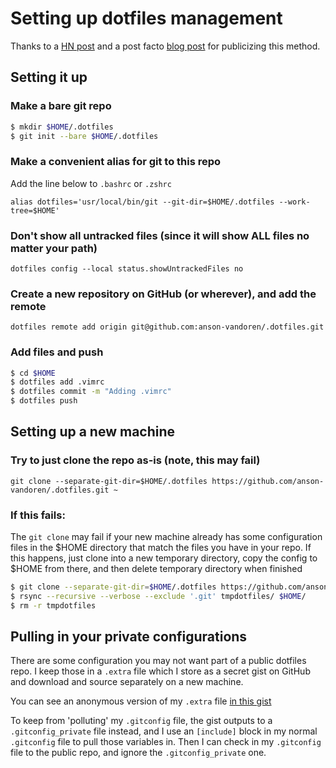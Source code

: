 # Setting up dotfiles management

Thanks to a [HN post](https://news.ycombinator.com/item?id=11070797) and a post facto 
[blog post](https://www.anand-iyer.com/blog/2018/a-simpler-way-to-manage-your-dotfiles.html) for 
publicizing this method.

## Setting it up

### Make a bare git repo

```bash
$ mkdir $HOME/.dotfiles
$ git init --bare $HOME/.dotfiles
```

### Make a convenient alias for git to this repo

Add the line below to `.bashrc` or `.zshrc`

`alias dotfiles='usr/local/bin/git --git-dir=$HOME/.dotfiles --work-tree=$HOME'`

### Don't show all untracked files (since it will show ALL files no matter your path)

`dotfiles config --local status.showUntrackedFiles no`

### Create a new repository on GitHub (or wherever), and add the remote

`dotfiles remote add origin git@github.com:anson-vandoren/.dotfiles.git`

### Add files and push

```bash
$ cd $HOME
$ dotfiles add .vimrc
$ dotfiles commit -m "Adding .vimrc"
$ dotfiles push
```

## Setting up a new machine

### Try to just clone the repo as-is (note, this may fail)

`git clone --separate-git-dir=$HOME/.dotfiles https://github.com/anson-vandoren/.dotfiles.git ~`

### If this fails:

The `git clone` may fail if your new machine already has some configuration files in the $HOME directory
that match the files you have in your repo. If this happens, just clone into a new temporary directory,
copy the config to $HOME from there, and then delete temporary directory when finished

```bash
$ git clone --separate-git-dir=$HOME/.dotfiles https://github.com/anson-vandoren/.dotfiles.git tmpdotfiles
$ rsync --recursive --verbose --exclude '.git' tmpdotfiles/ $HOME/
$ rm -r tmpdotfiles
```

## Pulling in your private configurations

There are some configuration you may not want part of a public dotfiles repo. I keep those in a `.extra` file
which I store as a secret gist on GitHub and download and source separately on a new machine.

You can see an anonymous version of my `.extra` file [in this gist](https://gist.github.com/anson-vandoren/adb48de6130eeacf27ec8f545d839cf6)

To keep from 'polluting' my `.gitconfig` file, the gist outputs to a `.gitconfig_private` file instead, and I use
an `[include]` block in my normal `.gitconfig` file to pull those variables in. Then I can check in my 
`.gitconfig` file to the public repo, and ignore the `.gitconfig_private` one.
